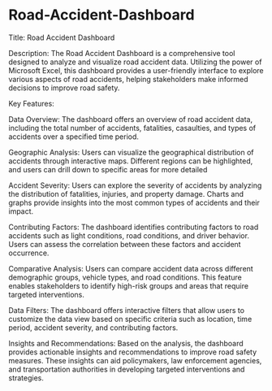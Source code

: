 # Road-Accident-Dashboard
Title: Road Accident Dashboard

Description:
The Road Accident Dashboard is a comprehensive tool designed to analyze and visualize road accident data. Utilizing the power of Microsoft Excel, this dashboard provides a user-friendly interface to explore various aspects of road accidents, helping stakeholders make informed decisions to improve road safety.

Key Features:

Data Overview: The dashboard offers an overview of road accident data, including the total number of accidents, fatalities, casaulties, and types of accidents over a specified time period.

Geographic Analysis: Users can visualize the geographical distribution of accidents through interactive maps. Different regions can be highlighted, and users can drill down to specific areas for more detailed 

Accident Severity: Users can explore the severity of accidents by analyzing the distribution of fatalities, injuries, and property damage. Charts and graphs provide insights into the most common types of accidents and their impact.

Contributing Factors: The dashboard identifies contributing factors to road accidents such as light  conditions, road conditions, and driver behavior. Users can assess the correlation between these factors and accident occurrence.

Comparative Analysis: Users can compare accident data across different demographic groups, vehicle types, and road conditions. This feature enables stakeholders to identify high-risk groups and areas that require targeted interventions.

Data Filters: The dashboard offers interactive filters that allow users to customize the data view based on specific criteria such as location, time period, accident severity, and contributing factors.

Insights and Recommendations: Based on the analysis, the dashboard provides actionable insights and recommendations to improve road safety measures. These insights can aid policymakers, law enforcement agencies, and transportation authorities in developing targeted interventions and strategies.
